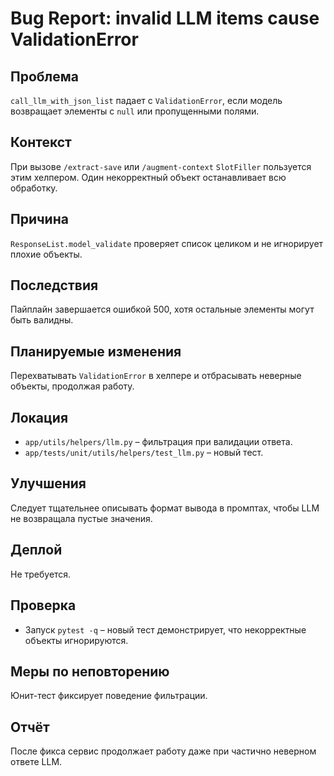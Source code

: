 # Bug Report: invalid LLM items cause ValidationError

## Проблема
`call_llm_with_json_list` падает с `ValidationError`, если модель возвращает элементы
с `null` или пропущенными полями.

## Контекст
При вызове `/extract-save` или `/augment-context` `SlotFiller` пользуется этим
хелпером. Один некорректный объект останавливает всю обработку.

## Причина
`ResponseList.model_validate` проверяет список целиком и не игнорирует плохие
объекты.

## Последствия
Пайплайн завершается ошибкой 500, хотя остальные элементы могут быть валидны.

## Планируемые изменения
Перехватывать `ValidationError` в хелпере и отбрасывать неверные объекты,
продолжая работу.

## Локация
- `app/utils/helpers/llm.py` – фильтрация при валидации ответа.
- `app/tests/unit/utils/helpers/test_llm.py` – новый тест.

## Улучшения
Следует тщательнее описывать формат вывода в промптах, чтобы LLM не
возвращала пустые значения.

## Деплой
Не требуется.

## Проверка
- Запуск `pytest -q` – новый тест демонстрирует, что некорректные объекты
игнорируются.

## Меры по неповторению
Юнит-тест фиксирует поведение фильтрации.

## Отчёт
После фикса сервис продолжает работу даже при частично неверном ответе LLM.

